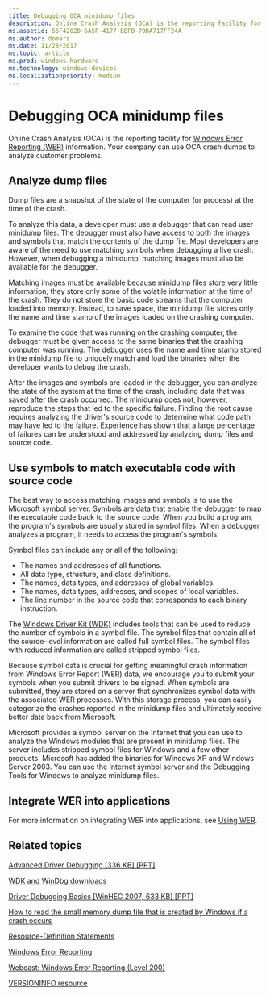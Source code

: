 ```yaml
---
title: Debugging OCA minidump files
description: Online Crash Analysis (OCA) is the reporting facility for Windows Error Reporting (WER) information. Your company can use OCA crash dumps to analyze customer problems.
ms.assetid: 56F4202D-6A5F-4177-BBFD-70DA717FF24A
ms.author: domars
ms.date: 11/28/2017
ms.topic: article
ms.prod: windows-hardware
ms.technology: windows-devices
ms.localizationpriority: medium
---
```


# Debugging OCA minidump files


Online Crash Analysis (OCA) is the reporting facility for [Windows Error Reporting (WER)](http://msdn.microsoft.com/en-US/library/windows/hardware/gg487440) information. Your company can use OCA crash dumps to analyze customer problems.

## <span id="Analyze_dump_files"></span><span id="analyze_dump_files"></span><span id="ANALYZE_DUMP_FILES"></span>Analyze dump files


Dump files are a snapshot of the state of the computer (or process) at the time of the crash.

To analyze this data, a developer must use a debugger that can read user minidump files. The debugger must also have access to both the images and symbols that match the contents of the dump file. Most developers are aware of the need to use matching symbols when debugging a live crash. However, when debugging a minidump, matching images must also be available for the debugger.

Matching images must be available because minidump files store very little information; they store only some of the volatile information at the time of the crash. They do not store the basic code streams that the computer loaded into memory. Instead, to save space, the minidump file stores only the name and time stamp of the images loaded on the crashing computer.

To examine the code that was running on the crashing computer, the debugger must be given access to the same binaries that the crashing computer was running. The debugger uses the name and time stamp stored in the minidump file to uniquely match and load the binaries when the developer wants to debug the crash.

After the images and symbols are loaded in the debugger, you can analyze the state of the system at the time of the crash, including data that was saved after the crash occurred. The minidump does not, however, reproduce the steps that led to the specific failure. Finding the root cause requires analyzing the driver's source code to determine what code path may have led to the failure. Experience has shown that a large percentage of failures can be understood and addressed by analyzing dump files and source code.

## <span id="Use_symbols_to_match_executable_code_with_source_code"></span><span id="use_symbols_to_match_executable_code_with_source_code"></span><span id="USE_SYMBOLS_TO_MATCH_EXECUTABLE_CODE_WITH_SOURCE_CODE"></span>Use symbols to match executable code with source code


The best way to access matching images and symbols is to use the Microsoft symbol server. Symbols are data that enable the debugger to map the executable code back to the source code. When you build a program, the program's symbols are usually stored in symbol files. When a debugger analyzes a program, it needs to access the program's symbols.

Symbol files can include any or all of the following:

-   The names and addresses of all functions.
-   All data type, structure, and class definitions.
-   The names, data types, and addresses of global variables.
-   The names, data types, addresses, and scopes of local variables.
-   The line number in the source code that corresponds to each binary instruction.

The [Windows Driver Kit (WDK)](http://msdn.microsoft.com/en-US/library/windows/hardware/gg487463) includes tools that can be used to reduce the number of symbols in a symbol file. The symbol files that contain all of the source-level information are called full symbol files. The symbol files with reduced information are called stripped symbol files.

Because symbol data is crucial for getting meaningful crash information from Windows Error Report (WER) data, we encourage you to submit your symbols when you submit drivers to be signed. When symbols are submitted, they are stored on a server that synchronizes symbol data with the associated WER processes. With this storage process, you can easily categorize the crashes reported in the minidump files and ultimately receive better data back from Microsoft.

Microsoft provides a symbol server on the Internet that you can use to analyze the Windows modules that are present in minidump files. The server includes stripped symbol files for Windows and a few other products. Microsoft has added the binaries for Windows XP and Windows Server 2003. You can use the Internet symbol server and the Debugging Tools for Windows to analyze minidump files.

## <span id="Integrate_WER_into_applications"></span><span id="integrate_wer_into_applications"></span><span id="INTEGRATE_WER_INTO_APPLICATIONS"></span>Integrate WER into applications


For more information on integrating WER into applications, see [Using WER](http://msdn.microsoft.com/library/bb513616.aspx).

## <span id="related_topics"></span>Related topics


[Advanced Driver Debugging \[336 KB\] \[PPT\]](http://download.microsoft.com/download/f/0/5/f05a42ce-575b-4c60-82d6-208d3754b2d6/adv-drv_debug.ppt)

[WDK and WinDbg downloads](https://go.microsoft.com/fwlink/p/?LinkId=733614)

[Driver Debugging Basics \[WinHEC 2007; 633 KB\] \[PPT\]](http://download.microsoft.com/download/a/f/d/afdfd50d-6eb9-425e-84e1-b4085a80e34e/dvr-t410_wh07.pptx)

[How to read the small memory dump file that is created by Windows if a crash occurs](http://support.microsoft.com/kb/315263)

[Resource-Definition Statements](http://msdn.microsoft.com/library/aa381043.aspx)

[Windows Error Reporting](http://msdn.microsoft.com/library/bb513641(vs.85).aspx)

[Webcast: Windows Error Reporting (Level 200)](https://msevents.microsoft.com/CUI/EventDetail.aspx?EventId=1032314332)

[VERSIONINFO resource](http://msdn.microsoft.com/library/aa381058.aspx)

 

 






